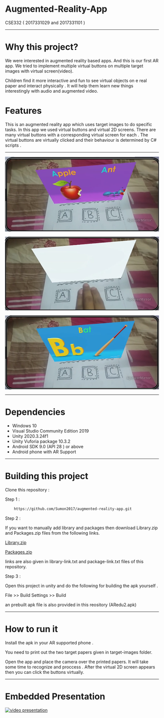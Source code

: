 # Augmented-Reality-App

CSE332 ( 2017331029 and 2017331101 )

---

# Why this project?

We were interested in augmented reality based apps. And this is our first AR app. We tried to implement multiple virtual buttons on multiple target images with virtual screen(video).

Children find it more interactive and fun to see virtual objects on e real paper and interact physically . It will help them learn new things interestingly with audio and augmented video.

# Features

This is an augmented reality app which uses target images to do specific tasks. In this app we used virtual buttons and virtual 2D screens. There are many virtual buttons with a corresponding virtual screen for each . The virtual buttons are virtually clicked and their behaviour  is determined by C#  scripts .

---

![](./pics/11.png)

![](./pics/22.png)

![](./pics/33.png)

---

# Dependencies 

* Windows 10 
* Visual Studio Community Edition 2019
* Unity 2020.3.24f1
* Unity Vuforia package 10.3.2
* Android SDK 9.0 (API 28 ) or above
* Android phone with AR Support

---

# Building this project 

Clone this repository :

Step 1 :

```bash
    https://github.com/Sumon2017/augmented-reality-app.git
```

Step 2 :

If you want to manually add library and packages then download Library.zip and Packages.zip files from the following links.


[Library.zip](https://drive.google.com/file/d/1RC782V1g8nUehCksZJ6UZNbqzwna3HED/view?usp=sharing
)

[Packages.zip](https://drive.google.com/file/d/1O87O5oLT2ADG1hbtz3wKzU3Eyx7nDgDX/view?usp=sharing
)

links are also given in library-link.txt and package-link.txt files of this repository.

Step 3 :

Open this project in unity and do the following for building the apk yourself .

File >> Build Settings >> Build

an prebuilt apk file is also provided in this reository (ARedu2.apk)

---

# How to run it 

Install the apk in your AR supported phone .

You need to print out the two target papers given in target-images folder.

Open the app and place the camera over the printed papers. It will take some time to recognize and proccess . After the virtual 2D screen appears then you can click the buttons virtually. 

---

# Embedded Presentation 

[![video presentation]()](https://www.youtube.com/watch?v=V8nryTX7vPU)

